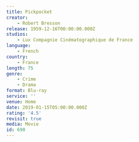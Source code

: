 ```yaml
---
title: Pickpocket
creator:
    - Robert Bresson
release: 1959-12-16T00:00:00.000Z
studios:
    - Lux Compagnie Cinématographique de France
language:
    - French
country:
    - France
length: 75
genre:
    - Crime
    - Drama
format: Blu-ray
service: ''
venue: Home
date: 2019-01-15T05:00:00.000Z
rating: '4.5'
revisit: true
media: Movie
id: 690
---
```



